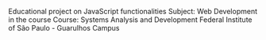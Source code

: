 Educational project on JavaScript functionalities
Subject: Web Development in the course
Course: Systems Analysis and Development
Federal Institute of São Paulo - Guarulhos Campus